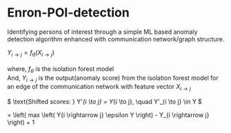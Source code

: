 # Enron-POI-detection
 Identifying persons of interest through a simple ML based anomaly detection algorithm enhanced with communication network/graph structure.

$Y_{i \rightarrow j} = f_\theta \left( X_{i \rightarrow j} \right)$<br><br>
$\text{where, } f_\theta \text{ is the isolation forest model}$<br>
$\text{And, } Y_{i \rightarrow j} \text{ is the output(anomaly score) from the isolation forest model for an edge of the communication network with feature vector } X_{i \rightarrow j}$<br>

 $ \text{Shifted scores: } Y'_{i \to j} = Y_{i \to j}, \quad Y'_{i \to j} \in Y $
 
= \left( max \left( Y{i \rightarrow j} \epsilon Y \right) - Y_{i \rightarrow j} \right) + 1
